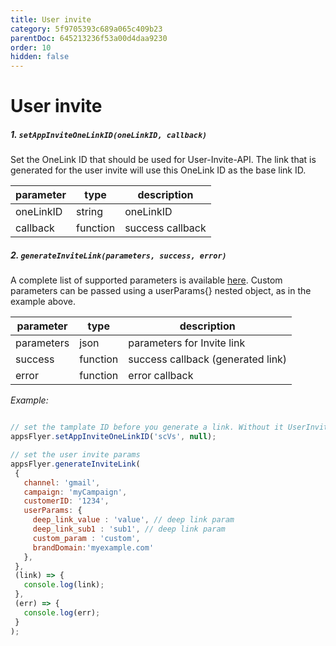 ```yaml
---
title: User invite
category: 5f9705393c689a065c409b23
parentDoc: 645213236f53a00d4daa9230
order: 10
hidden: false
---
```


# User invite


##### 1. `setAppInviteOneLinkID(oneLinkID, callback)`

Set the OneLink ID that should be used for User-Invite-API.
The link that is generated for the user invite will use this OneLink ID as the base link ID.

| parameter       | type     | description               |
| ----------      |----------|------------------         |
| oneLinkID       | string   | oneLinkID                 |
| callback        | function | success callback          |
 
 
 ##### 2. `generateInviteLink(parameters, success, error)`
 A complete list of supported parameters is available [here](https://support.appsflyer.com/hc/en-us/articles/115004480866-User-Invite-Tracking). Custom parameters can be passed using a userParams{} nested object, as in the example above.


| parameter       | type     | description                      |
| ----------      |----------|------------------                |
| parameters      | json     | parameters for Invite link       |
| success         | function | success callback (generated link)|
| error           | function | error callback                   |
 
 

*Example:*

```javascript

// set the tamplate ID before you generate a link. Without it UserInvite won't work.
appsFlyer.setAppInviteOneLinkID('scVs', null);

// set the user invite params
appsFlyer.generateInviteLink(
 {
   channel: 'gmail',
   campaign: 'myCampaign',
   customerID: '1234',
   userParams: {
     deep_link_value : 'value', // deep link param
     deep_link_sub1 : 'sub1', // deep link param
     custom_param : 'custom',
     brandDomain:'myexample.com'
   },
 },
 (link) => {
   console.log(link);
 },
 (err) => {
   console.log(err);
 }
);
```
